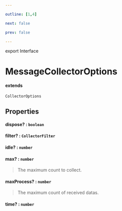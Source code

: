 ```yaml
---

outline: [1,4]

next: false

prev: false

---
```


export Interface
# MessageCollectorOptions
#### extends
 `CollectorOptions`

## Properties

#### dispose? : `boolean`

#### filter? : `CollectorFilter`

#### idle? : `number`

#### max? : `number`
 > The maximum count to collect.

#### maxProcess? : `number`
 > The maximum count of received datas.

#### time? : `number`
